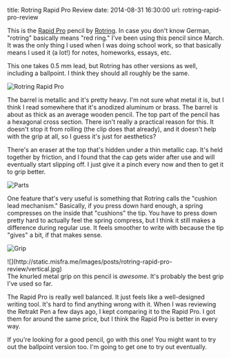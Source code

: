 title: Rotring Rapid Pro Review
date: 2014-08-31 16:30:00
url: rotring-rapid-pro-review

This is the [Rapid Pro](http://www.rotring.com/en/mechanical-pencils/265-rapid-pro-mechanical-pencil-3501170949351.html) pencil by [Rotring](http://rotring.com/). In case you don't know German, "rotring" basically means "red ring." I've been using this pencil since March. It was the only thing I used when I was doing school work, so that basically means I used it (a lot!) for notes, homeworks, essays, etc.

This one takes 0.5 mm lead, but Rotring has other versions as well, including a ballpoint. I think they should all roughly be the same.

![Rotring Rapid Pro](http://static.misfra.me/images/posts/rotring-rapid-pro-review/whole.jpg)

The barrel is metallic and it's pretty heavy. I'm not sure what metal it is, but I think I read somewhere that it's anodized aluminum or brass. The barrel is about as thick as an average wooden pencil. The top part of the pencil has a hexagonal cross section. There isn't really a practical reason for this. It doesn't stop it from rolling (the clip does that already), and it doesn't help with the grip at all, so I guess it's just for aesthetics?

There's an eraser at the top that's hidden under a thin metallic cap. It's held together by friction, and I found that the cap gets wider after use and will eventually start slipping off. I just give it a pinch every now and then to get it to grip better.

![Parts](http://static.misfra.me/images/posts/rotring-rapid-pro-review/parts.jpg)

One feature that's very useful is something that Rotring calls the "cushion lead mechanism." Basically, if you press down hard enough, a spring compresses on the inside that "cushions" the tip. You have to press down pretty hard to actually feel the spring compress, but I think it still makes a difference during regular use. It feels smoother to write with because the tip "gives" a bit, if that makes sense.

![Grip](http://static.misfra.me/images/posts/rotring-rapid-pro-review/grip-detail.jpg)

<span style="float: left">
![](http://static.misfra.me/images/posts/rotring-rapid-pro-review/vertical.jpg)
</span>

The knurled metal grip on this pencil is *awesome*. It's probably the best grip I've used so far.

The Rapid Pro is really well balanced. It just feels like a well-designed writing tool. It's hard to find anything wrong with it. When I was reviewing the Retrakt Pen a few days ago, I kept comparing it to the Rapid Pro. I got them for around the same price, but I think the Rapid Pro is better in every way.

If you're looking for a good pencil, go with this one! You might want to try out the ballpoint version too. I'm going to get one to try out eventually.
